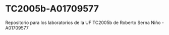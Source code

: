 # TC2005b-A01709577
Repositorio para los laboratorios de la UF TC2005b de Roberto Serna Niño - A01709577
